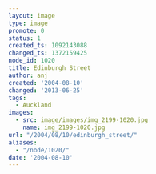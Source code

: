 ```yaml
---
layout: image
type: image
promote: 0
status: 1
created_ts: 1092143088
changed_ts: 1372159425
node_id: 1020
title: Edinburgh Street
author: anj
created: '2004-08-10'
changed: '2013-06-25'
tags:
  - Auckland
images:
  - src: image/images/img_2199-1020.jpg
    name: img_2199-1020.jpg
url: "/2004/08/10/edinburgh_street/"
aliases:
  - "/node/1020/"
date: '2004-08-10'
---
```



